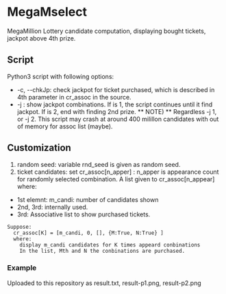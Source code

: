# MegaMselect
MegaMillion Lottery candidate computation, displaying bought tickets, jackpot above 4th prize.

## Script
Python3 script with following options:
- -c, --chkJp: check jackpot for ticket purchased, which is described in 4th parameter in cr_assoc in the source.
-  -j <NUM>: show jackpot combinations. If <NUM> is 1, the script continues until it find jackpot. If <NUM> is 2, end with finding 2nd prize.
** NOTE) ** Regardless -j 1, or -j 2. This script may crash at around 400 milillon candidates with out of memory for assoc list (maybe).

## Customization
1. random seed: variable rnd_seed is given as random seed.
2. ticket candidates: set cr_assoc[n_apper] : n_apper is appearance count for randomly selected combination. A list given to cr_assoc[n_appear] where:
 - 1st elemnt: m_candi: number of candidates shown
 - 2nd, 3rd: internally used.
 - 3rd: Associative list to show purchased tickets.
```
Suppose:
  cr_assoc[K] = [m_candi, 0, [], {M:True, N:True} ]
  where:
    display m_candi candidates for K times appeard conbinations
    In the list, Mth and N the conbinations are purchased.
```

### Example
Uploaded to this repository as result.txt, result-p1.png, result-p2.png
  


